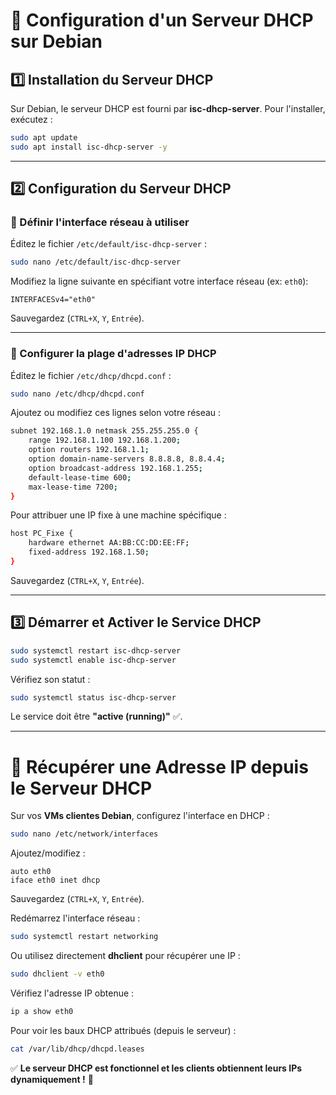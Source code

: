 # 📌 Configuration d'un Serveur DHCP sur Debian

## 1️⃣ Installation du Serveur DHCP

Sur Debian, le serveur DHCP est fourni par **isc-dhcp-server**. Pour l'installer, exécutez :

```bash
sudo apt update
sudo apt install isc-dhcp-server -y
```

---

## 2️⃣ Configuration du Serveur DHCP

### 🔹 Définir l'interface réseau à utiliser

Éditez le fichier `/etc/default/isc-dhcp-server` :

```bash
sudo nano /etc/default/isc-dhcp-server
```

Modifiez la ligne suivante en spécifiant votre interface réseau (ex: `eth0`):

```
INTERFACESv4="eth0"
```

Sauvegardez (`CTRL+X`, `Y`, `Entrée`).

---

### 🔹 Configurer la plage d'adresses IP DHCP

Éditez le fichier `/etc/dhcp/dhcpd.conf` :

```bash
sudo nano /etc/dhcp/dhcpd.conf
```

Ajoutez ou modifiez ces lignes selon votre réseau :

```bash
subnet 192.168.1.0 netmask 255.255.255.0 {
    range 192.168.1.100 192.168.1.200;
    option routers 192.168.1.1;
    option domain-name-servers 8.8.8.8, 8.8.4.4;
    option broadcast-address 192.168.1.255;
    default-lease-time 600;
    max-lease-time 7200;
}
```

Pour attribuer une IP fixe à une machine spécifique :

```bash
host PC_Fixe {
    hardware ethernet AA:BB:CC:DD:EE:FF;
    fixed-address 192.168.1.50;
}
```

Sauvegardez (`CTRL+X`, `Y`, `Entrée`).

---

## 3️⃣ Démarrer et Activer le Service DHCP

```bash
sudo systemctl restart isc-dhcp-server
sudo systemctl enable isc-dhcp-server
```

Vérifiez son statut :

```bash
sudo systemctl status isc-dhcp-server
```

Le service doit être **"active (running)"** ✅.

---

# 📌 Récupérer une Adresse IP depuis le Serveur DHCP

Sur vos **VMs clientes Debian**, configurez l'interface en DHCP :

```bash
sudo nano /etc/network/interfaces
```

Ajoutez/modifiez :

```
auto eth0
iface eth0 inet dhcp
```

Sauvegardez (`CTRL+X`, `Y`, `Entrée`).

Redémarrez l'interface réseau :

```bash
sudo systemctl restart networking
```

Ou utilisez directement **dhclient** pour récupérer une IP :

```bash
sudo dhclient -v eth0
```

Vérifiez l'adresse IP obtenue :

```bash
ip a show eth0
```

Pour voir les baux DHCP attribués (depuis le serveur) :

```bash
cat /var/lib/dhcp/dhcpd.leases
```

✅ **Le serveur DHCP est fonctionnel et les clients obtiennent leurs IPs dynamiquement !** 🎉

